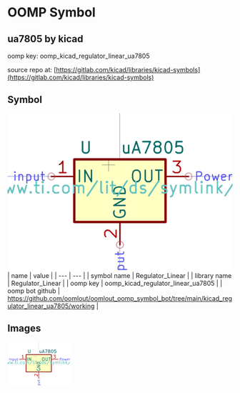 # OOMP Symbol  
## ua7805  by kicad  
  
oomp key: oomp_kicad_regulator_linear_ua7805  
  
source repo at: [https://gitlab.com/kicad/libraries/kicad-symbols](https://gitlab.com/kicad/libraries/kicad-symbols)  
## Symbol  
  
[![working.png](working_600.png)](working.png)  
| name | value | 
| --- | --- | 
| symbol name | Regulator_Linear | 
| library name | Regulator_Linear | 
| oomp key | oomp_kicad_regulator_linear_ua7805 | 
| oomp bot github | https://github.com/oomlout/oomlout_oomp_symbol_bot/tree/main/kicad_regulator_linear_ua7805/working | 
## Images  
  
[![working.png](working_140.png)](working.png)  
